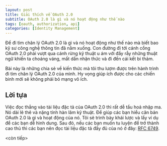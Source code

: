 ```yaml
---
layout: post
title: Giải thích về OAuth 2.0
subtitle: OAuth 2.0 là gì và nó hoạt động như thế nào
tags: [oauth, authorization, api]
categories: [Identity Management]
---
```


Để đi tìm chân lý OAuth 2.0 là gì và nó hoạt động như thế nào mà biết bao kỹ sư công nghệ thông tin đã nằm xuống. Con đường đi tới cánh cổng OAuth 2.0 phải vượt qua cánh rừng kỹ thuật u ám với đầy rẫy những thuật ngữ khiến ta choáng váng, mất dần nhận thức và đi đến cái kết bi thảm.

Bài này là những chia sẻ về kiến thức mà tôi thu lượm được trên hành trình đi tìm chân lý OAuth 2.0 của mình. Hy vọng giúp ích được cho các chiến binh mới sẽ không phải bỏ mạng vô ích.

## Lời tựa

Việc đọc thẳng vào tài liệu đặc tả của OAuth 2.0 thì rất dễ tẩu hoả nhập ma. Nó dài lê thê và nặng tính hàn lâm kỹ thuật. Để giúp các bạn hiểu căn bản OAuth 2.0 là gì và hoạt động của nó. Tôi sẽ trình bày khái lược và lấy ví dụ để các bạn dễ hình dung. Sau đó, nếu các bạn muốn tu luyện để trở thành cao thủ thì các bạn nên đọc tài liệu đặc tả đầy đủ của nó ở đây: [RFC 6749](https://datatracker.ietf.org/doc/html/rfc6749).

<còn tiếp>
